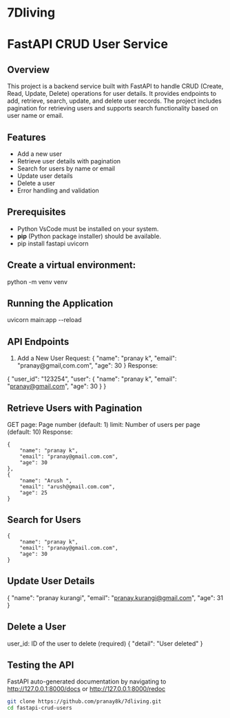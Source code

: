 # 7Dliving
# FastAPI CRUD User Service

## Overview

This project is a backend service built with FastAPI to handle CRUD (Create, Read, Update, Delete) operations for user details. It provides endpoints to add, retrieve, search, update, and delete user records. The project includes pagination for retrieving users and supports search functionality based on user name or email.

## Features

- Add a new user
- Retrieve user details with pagination
- Search for users by name or email
- Update user details
- Delete a user
- Error handling and validation

## Prerequisites

- Python VsCode must be installed on your system.
- **pip** (Python package installer) should be available.
- pip install fastapi uvicorn


## Create a virtual environment:
python -m venv venv

## Running the Application
uvicorn main:app --reload

## API Endpoints
1. Add a New User
Request:
{
    "name": "pranay k",
    "email": "pranay@gmail,com.com",
    "age": 30
}
Response:

{
    "user_id": "123254",
    "user": {
        "name": "pranay k",
        "email": "pranay@gmail.com",
        "age": 30
    }
}

## Retrieve Users with Pagination
GET
page: Page number (default: 1)
limit: Number of users per page (default: 10)
Response:

    {
        "name": "pranay k",
        "email": "pranay@gmail.com.com",
        "age": 30
    },
    {
        "name": "Arush ",
        "email": "arush@gmail.com.com",
        "age": 25
    }

## Search for Users

    {
        "name": "pranay k",
        "email": "pranay@gmail.com.com",
        "age": 30
    }
    
## Update User Details
{
    "name": "pranay kurangi",
    "email": "pranay.kurangi@gmail.com",
    "age": 31
}
## Delete a User
user_id: ID of the user to delete (required)
{
    "detail": "User deleted"
}

    
## Testing the API
FastAPI auto-generated documentation by navigating to http://127.0.0.1:8000/docs or http://127.0.0.1:8000/redoc



```bash
git clone https://github.com/pranay8k/7dliving.git
cd fastapi-crud-users
